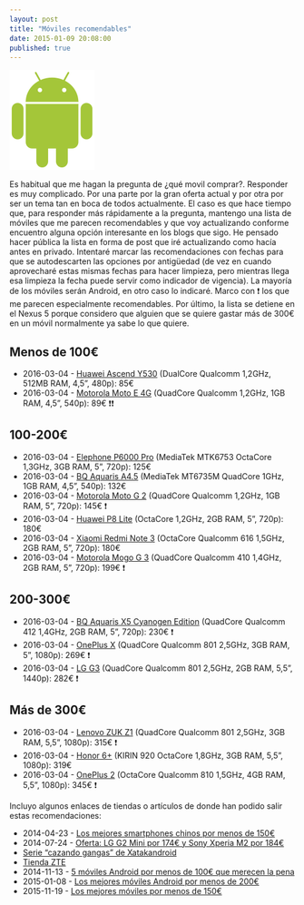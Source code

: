 ```yaml
---
layout: post
title: "Móviles recomendables"
date: 2015-01-09 20:08:00
published: true
---
```


![Android Logo](/images/posts/android_robot.png)

Es habitual que me hagan la pregunta de ¿qué movil comprar?. Responder es muy complicado. Por una parte por la gran oferta actual y por otra por ser un tema tan en boca de todos actualmente. El caso es que hace tiempo que, para responder más rápidamente a la pregunta, mantengo una lista de móviles que me parecen recomendables y que voy actualizando conforme encuentro alguna opción interesante en los blogs que sigo. He pensado hacer pública la lista en forma de post que iré actualizando como hacía antes en privado. Intentaré marcar las recomendaciones con fechas para que se autodescarten las opciones por antigüedad (de vez en cuando aprovecharé estas mismas fechas para hacer limpieza, pero mientras llega esa limpieza la fecha puede servir como indicador de vigencia). La mayoría de los móviles serán Android, en otro caso lo indicaré. Marco con :exclamation: los que me parecen especialmente recomendables. Por último, la lista se detiene en el Nexus 5 porque considero que alguien que se quiere gastar más de 300€ en un móvil normalmente ya sabe lo que quiere.

## Menos de 100€

* 2016-03-04 - [Huawei Ascend Y530](http://www.amazon.es/gp/product/B00HRXA9CW) (DualCore Qualcomm 1,2GHz, 512MB RAM, 4,5”, 480p): 85€
* 2016-03-04 - [Motorola Moto E 4G](http://www.pccomponentes.com/motorola_moto_e_4g_blanco_libre.html) (QuadCore Qualcomm 1,2GHz, 1GB RAM, 4,5”, 540p): 89€ :exclamation::exclamation:

## 100-200€

* 2016-03-04 - [Elephone P6000 Pro](http://www.amazon.es/dp/B00Z9MKPMW/) (MediaTek MTK6753 OctaCore 1,3GHz, 3GB RAM, 5”, 720p): 125€
* 2016-03-04 - [BQ Aquaris A4.5](http://www.amazon.es/dp/B015KDORSM) (MediaTek MT6735M QuadCore 1GHz, 1GB RAM, 4,5”, 540p): 132€
* 2016-03-04 - [Motorola Moto G 2](http://www.amazon.es/dp/B00UL1CNFS) (QuadCore Qualcomm 1,2GHz, 1GB RAM, 5”, 720p): 145€ :exclamation:
* 2016-03-04 - [Huawei P8 Lite](http://www.amazon.es/dp/B00W1KSK86) (OctaCore 1,2GHz, 2GB RAM, 5”, 720p): 180€
* 2016-03-04 - [Xiaomi Redmi Note 3](http://www.geekvida.es/xiaomi-redmi-3-2gb-16gb-gris-p114910.html) (OctaCore Qualcomm 616 1,5GHz, 2GB RAM, 5”, 720p): 180€
* 2016-03-04 - [Motorola Mogo G 3](http://www.amazon.es/dp/B013P2K9NC/) (QuadCore Qualcomm 410 1,4GHz, 2GB RAM, 5”, 720p): 199€ :exclamation:

## 200-300€

* 2016-03-04 - [BQ Aquaris X5 Cyanogen Edition](http://www.bq.com/es/cyanogen-aquaris-x5) (QuadCore Qualcomm 412 1,4GHz, 2GB RAM, 5”, 720p): 230€ :exclamation:
* 2016-03-04 - [OnePlus X](https://oneplus.net/es/x) (QuadCore Qualcomm 801 2,5GHz, 3GB RAM, 5”, 1080p): 269€ :exclamation:
* 2016-03-04 - [LG G3](http://www.amazon.es/gp/product/B00KKSKHFA) (QuadCore Qualcomm 801 2,5GHz, 2GB RAM, 5,5”, 1440p): 282€ :exclamation:

## Más de 300€

* 2016-03-04 - [Lenovo ZUK Z1](http://www.amazon.es/dp/B016ZP46DA) (QuadCore Qualcomm 801 2,5GHz, 3GB RAM, 5,5”, 1080p): 315€ :exclamation:
* 2016-03-04 - [Honor 6+](http://www.amazon.es/dp/B00VUYWSSM) (KIRIN 920 OctaCore 1,8GHz, 3GB RAM, 5,5”, 1080p): 319€
* 2016-03-04 - [OnePlus 2](https://oneplus.net/es/2) (OctaCore Qualcomm 810 1,5GHz, 4GB RAM, 5,5”, 1080p): 345€ :exclamation:

Incluyo algunos enlaces de tiendas o artículos de donde han podido salir estas recomendaciones:

* 2014-04-23 - [Los mejores smartphones chinos por menos de 150€](http://www.elandroidelibre.com/2014/04/los-mejores-smartphones-chinos-por-menos-de-150e.html)
* 2014-07-24 - [Oferta: LG G2 Mini por 174€ y Sony Xperia M2 por 184€](http://www.elandroidelibre.com/2014/07/oferta-lg-g2-mini-por-174e-y-sony-xperia-m2-por-184e.html)
* [Serie “cazando gangas” de Xatakandroid](http://www.xatakandroid.com/tag/cazando-gangas)
* [Tienda ZTE](http://www.tienda.zte.es/)
* 2014-11-13 - [5 móviles Android por menos de 100€ que merecen la pena](http://www.elandroidelibre.com/2014/11/5-moviles-android-por-menos-de-100e-que-merecen-la-pena.html)
* 2015-01-08 - [Los mejores móviles Android por menos de 200€](http://www.elandroidelibre.com/2015/01/los-mejores-moviles-android-por-menos-de-200e.html)
* 2015-11-19 - [Los mejores móviles por menos de 150€](http://www.elandroidelibre.com/2015/11/los-mejores-moviles-por-menos-de-150e.html)
